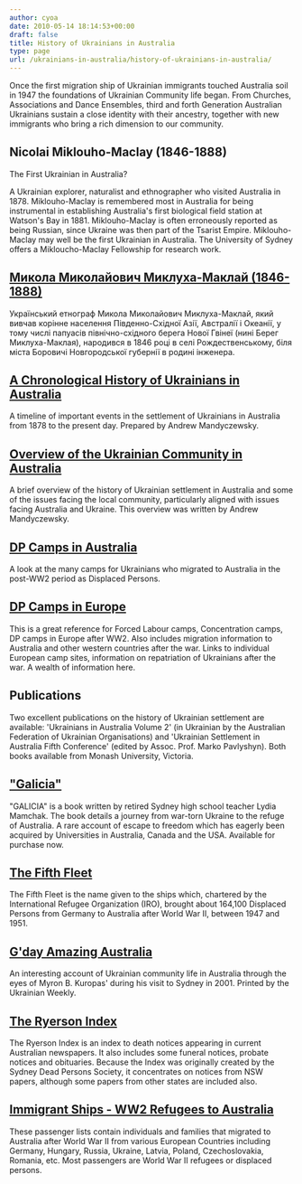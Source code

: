 ```yaml
---
author: cyoa
date: 2010-05-14 18:14:53+00:00
draft: false
title: History of Ukrainians in Australia
type: page
url: /ukrainians-in-australia/history-of-ukrainians-in-australia/
---
```


Once the first migration ship of Ukrainian immigrants touched Australia soil in 1947 the foundations of Ukrainian Community life began. From Churches, Associations and Dance Ensembles, third and forth Generation Australian Ukrainians sustain a close identity with their ancestry, together with new immigrants who bring a rich dimension to our community.


## Nicolai Miklouho-Maclay (1846-1888)


The First Ukrainian in Australia?

A Ukrainian explorer, naturalist and ethnographer who visited Australia in 1878. Miklouho-Maclay is remembered most in Australia for being instrumental in establishing Australia's first biological field station at Watson's Bay in 1881. Miklouho-Maclay is often erroneously reported as being Russian, since Ukraine was then part of the Tsarist Empire. Miklouho-Maclay may well be the first Ukrainian in Australia. The University of Sydney offers a Mikloucho-Maclay Fellowship for research work.


## [Микола Миколайович Миклуха-Маклай (1846-1888)](http://uk.wikipedia.org/wiki/Миклухо-Маклай_Микола_Миколайович)


Український етнограф Микола Миколайович Миклуха-Маклай, який вивчав корінне населення Південно-Східної Азії, Австралії і Океанії, у тому числі папуасів північно-східного берега Нової Гвінеї (нині Берег Миклуха-Маклая), народився в 1846 році в селі Рождественському, біля міста Боровичі Новгородської губернії в родині інженера.


## [A Chronological History of Ukrainians in Australia](/ukrainians-in-australia/history-of-ukrainians-in-australia/chronological-history/)


A timeline of important events in the settlement of Ukrainians in Australia from 1878 to the present day. Prepared by Andrew Mandyczewsky.


## [Overview of the Ukrainian Community in Australia](/ukrainians-in-australia/history-of-ukrainians-in-australia/overview-of-th…y-in-australia/)


A brief overview of the history of Ukrainian settlement in Australia and some of the issues facing the local community, particularly aligned with issues facing Australia and Ukraine. This overview was written by Andrew Mandyczewsky.


## [DP Camps in Australia](/ukrainians-in-australia/history-of-ukrainians-in-australia/dp-camps-in-australia/)


A look at the many camps for Ukrainians who migrated to Australia in the post-WW2 period as Displaced Persons.


## [DP Camps in Europe](http://www.dpcamps.org/)


This is a great reference for Forced Labour camps, Concentration camps, DP camps in Europe after WW2. Also includes migration information to Australia and other western countries after the war. Links to individual European camp sites, information on repatriation of Ukrainians after the war. A wealth of information here.


## Publications


Two excellent publications on the history of Ukrainian settlement are available: 'Ukrainians in Australia Volume 2' (in Ukrainian by the Australian Federation of Ukrainian Organisations) and 'Ukrainian Settlement in Australia Fifth Conference' (edited by Assoc. Prof. Marko Pavlyshyn). Both books available from Monash University, Victoria.


## ["Galicia"](/ukrainians-in-australia/history-of-ukrainians-in-australia/galicia/)


"GALICIA" is a book written by retired Sydney high school teacher Lydia Mamchak. The book details a journey from war-torn Ukraine to the refuge of Australia. A rare account of escape to freedom which has eagerly been acquired by Universities in Australia, Canada and the USA. Available for purchase now.


## [The Fifth Fleet](http://www.fifthfleet.net/)


The Fifth Fleet is the name given to the ships which, chartered by the International Refugee Organization (IRO), brought about 164,100 Displaced Persons from Germany to Australia after World War II, between 1947 and 1951.


## [G'day Amazing Australia](/ukrainians-in-australia/history-of-ukrainians-in-australia/faces-and-places/)


An interesting account of Ukrainian community life in Australia through the eyes of Myron B. Kuropas' during his visit to Sydney in 2001. Printed by the Ukrainian Weekly.


## [The Ryerson Index](http://www.rootsweb.ancestry.com/~nswsdps/)


The Ryerson Index is an index to death notices appearing in current Australian newspapers. It also includes some funeral notices, probate notices and obituaries. Because the Index was originally created by the Sydney Dead Persons Society, it concentrates on notices from NSW papers, although some papers from other states are included also.


## [Immigrant Ships - WW2 Refugees to Australia](http://www.immigrantships.net/ww2_au.html)


These passenger lists contain individuals and families that migrated to Australia after World War II from various European Countries including Germany, Hungary, Russia, Ukraine, Latvia, Poland, Czechoslovakia, Romania, etc. Most passengers are World War II refugees or displaced persons.
